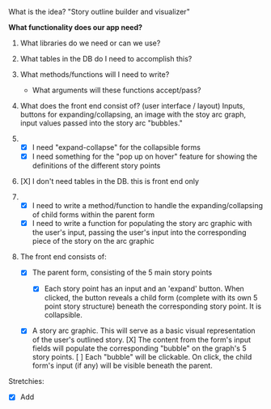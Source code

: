 What is the idea?
 "Story outline builder and visualizer"

**What functionality does our app need?**
1. What libraries do we need or can we use?
2. What tables in the DB do I need to accomplish this?
3. What methods/functions will I need to write?
	- What arguments will these functions accept/pass?
4. What does the front end consist of? (user interface / layout)
  Inputs, buttons for expanding/collapsing, an image with the stoy arc graph, input values passed into the story arc "bubbles."

1. - [X] I need "expand-collapse" for the collapsible forms
   - [X] I need something for the "pop up on hover" feature for showing the definitions of the different story points

2. [X] I don't need tables in the DB. this is front end only

3. - [X] I need to write a method/function to handle the expanding/collapsing of child forms within the parent form
   - [X] I need to write a function for populating the story arc graphic with the user's input,
           passing the user's input into the corresponding piece of the story on the arc graphic

4. The front end consists of:
    - [X] The parent form, consisting of the 5 main story points
      - [X] Each story point has an input and an 'expand' button. When clicked, the button reveals a child form (complete with its own 5 point story
        structure) beneath the corresponding story point. It is collapsible.
    - [X] A story arc graphic. This will serve as a basic visual representation of the user's outlined story.
          [X] The content from the form's input fields will populate the corresponding "bubble" on the graph's 5 story points.
          [ ] Each "bubble" will be clickable. On click, the child form's input (if any) will be visible beneath the parent.


Stretchies:

  - [x] Add <title> to your app so that it doesn't show "React app"
  - [x] Add / create a favicon so that it doesn't show the React logo
  - Persisting data to a db.json
  - Better color scheme (not 0, 0, 0 flat black background)
  - input placeholder text more readable color. (not flat grey)
  - icon next to the title header


**Libraries/Tools** (it helps to have backup libraries for any given functionality)
BrowserRouter, useState
d
**Categorize your tech specs into 2 main categories: ESSENTIAL and NON-ESSENTIAL

ESSENTIAL means: what you need to demonstrate your concept.
eg:

NON-ESSENTIAL


**Categorize ESSENTIAL and NON-ESSENTIAL into DO KNOW and DON'T KNOW

DO KNOW(anything you've done end-to-end previously)
take these tasks and timebox them. Add a buffer of AT LEAST 50%.
- user authentication with devise (3h)
- deployment (90m)
- ticket model (1h)
- event model (2h)

DON'T KNOW(anything you haven't done 100%)
- 
- 
- 

**Isolate and Sandbox tasks from DON'T KNOW**




**AUTH/validation should be the last thing you do**

Or at least do it as late as possible.

Assume that at least 33% of your tasks will need to be split into their own subtasks.

Start project management process.